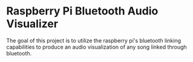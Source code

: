 # Raspberry Pi Bluetooth Audio Visualizer
The goal of this project is to utilize the raspberry pi's bluetooth linking capabilities to produce an audio visualization of any song linked through bluetooth.
